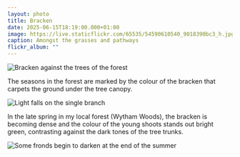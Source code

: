 ```yaml
---
layout: photo
title: Bracken
date: 2025-06-15T18:19:00.000+01:00
image: https://live.staticflickr.com/65535/54590610540_9018390bc3_h.jpg
caption: Amongst the grasses and pathways
flickr_album: ""
---
```

![Bracken against the trees of the forest](https://live.staticflickr.com/65535/54590661168_c4fcab8bb1_h.jpg)

The seasons in the forest are marked by the colour of the bracken that carpets the ground under the tree canopy. 

![Light falls on the single branch](https://live.staticflickr.com/65535/54590742533_173b82936d_h.jpg)

In the late spring in my local forest (Wytham Woods), the bracken is becoming dense and the colour of the young shoots stands out bright green, contrasting against the dark tones of the tree trunks.


![Some fronds begin to darken at the end of the summer](https://live.staticflickr.com/65535/54590942799_3380767cd1_h.jpg)

